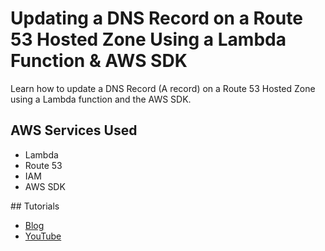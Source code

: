 # Updating a DNS Record on a Route 53 Hosted Zone Using a Lambda Function & AWS SDK

Learn how to update a DNS Record (A record) on a Route 53 Hosted Zone using a Lambda function and the AWS SDK.

## AWS Services Used

- Lambda
- Route 53
- IAM
- AWS SDK

## Tutorials

- [Blog](https://conermurphy.com/blog/update-dns-record-route-53-lambda-aws-sdk)
- [YouTube](https://youtu.be/6eEKelokOpo)
